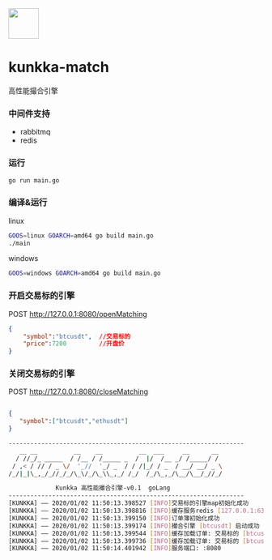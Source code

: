 <img src="https://simpleicons.org/icons/go.svg" width="60px" height="60px"/>


# kunkka-match

高性能撮合引擎


### 中间件支持

- rabbitmq
- redis

### 运行

```bash
go run main.go
```
### 编译&运行

linux
```bash
GOOS=linux GOARCH=amd64 go build main.go
./main
```

windows
```bash
GOOS=windows GOARCH=amd64 go build main.go
```

### 开启交易标的引擎
POST http://127.0.0.1:8080/openMatching
```json
{
	"symbol":"btcusdt",  //交易标的
	"price":7200         //开盘价
}
```

### 关闭交易标的引擎
POST http://127.0.0.1:8080/closeMatching

```json

{
   "symbol":["btcusdt","ethusdt"]
}
```



```bash
-----------------------------------------------------------------
   __ __          __    __          __  ___     __      __
  / //_/_ _____  / /__ / /_____ _  /  |/  /__ _/ /_____/ /
 / ,< / // / _ \/  '_//  '_/ _  / / /|_/ / _  / __/ __/ _ \ 
/_/|_|\_,_/_//_/_/\_\/_/\_\\_,_/ /_/  /_/\_,_/\__/\__/_//_/

             Kunkka 高性能撮合引擎-v0.1  goLang
-----------------------------------------------------------------
[KUNKKA] –– 2020/01/02 11:50:13.398527 [INFO]交易标的引擎map初始化成功
[KUNKKA] –– 2020/01/02 11:50:13.398816 [INFO]缓存服务redis [127.0.0.1:6379] 连接成功 
[KUNKKA] –– 2020/01/02 11:50:13.399150 [INFO]订单簿初始化成功
[KUNKKA] –– 2020/01/02 11:50:13.399174 [INFO]撮合引擎 [btcusdt] 启动成功
[KUNKKA] –– 2020/01/02 11:50:13.399544 [INFO]缓存加载订单: 交易标的 [btcusdt] 订单 map[action:create orderId:1234568 orderType:limit price:1200 symbol:btcusdt timestamp:0.00000000000000000000000000000000000000000000000015779359203800869]
[KUNKKA] –– 2020/01/02 11:50:13.399736 [INFO]缓存加载订单: 交易标的 [btcusdt] 订单 map[action:create orderId:1234567 orderType:limit price:1200 symbol:btcusdt timestamp:0.0000000000000000000000000000000000000000000000001577935932283284]
[KUNKKA] –– 2020/01/02 11:50:14.401942 [INFO]服务端口: :8080

```